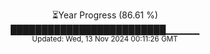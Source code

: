 <p align="center">
⏳Year Progress (86.61 %)<br>
█████████████████████████▁▁▁▁▁ <br>
<sub>Updated: Wed, 13 Nov 2024 00:11:26 GMT</sub>
</p>

